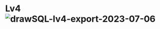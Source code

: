 # Lv4![drawSQL-lv4-export-2023-07-06](https://github.com/mjm7542/Lv4/assets/125952973/23a8839b-c7a3-4c28-accd-be47066667cc)

